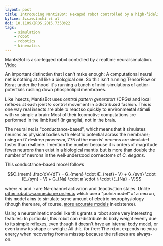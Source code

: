 ```yaml
---
layout: post
title: Introducing MantisBot: Hexapod robot controlled by a high-fidelity, real-time neural simulation
byline: Szczecinski et al
doi: 10.1109/IROS.2015.7353922
tags:
    - simulation
    - robot
    - robotics
    - kinematics
---
```


MantisBot is a six-legged robot controlled by a realtime neural simulation. [Video](https://vimeo.com/142142484)

An important distinction that I can't make enough: A computational neural net is nothing at all like a biological one. So this isn't running TensorFlow or Keras under the hood; it's running a bunch of mini-simulations of action-potentials rushing down phospholipid membranes.

Like insects, MantisBot uses _central pattern generators_ (CPGs) and local reflexes at each joint to control movement in a distributed fashion. This is one way real insects are able to react so quickly to environmental stimuli with so simple a brain: Most of their locomotive computations are performed in the limb itself (in ganglia), not in the brain.

The neural net is "conductance-based", which means that it simulates neurons as physical bodies with electric potential across the membrane; using an i7 desktop processor, 775 of the mantis' neurons are simulated faster than realtime. I mention the number because it is orders of magnitude fewer neurons than exist in a biological mantis, but is more than double the number of neurons in the well-understood connectome of _C. elegans_.

This conductance-based model follows

$$C_{mem} \frac{dV}{dT} = G_{mem} \cdot (E_{rest} - V) + G_{syn} \cdot (E_{syn} - V) + G_{Na} \cdot m \cdot h \cdot (E_{Na} - V)$$

where $m$ and $h$ are Na-channel activation and deactivation states. Unlike [other robotic-connectome projects](https://github.com/Connectome/GoPiGo) which use a "point-model" of a neuron, this model aims to simulate some amount of electric neurophysiology (though there are, of course, [more accurate models](https://en.wikipedia.org/wiki/Biological_neuron_model#Natural_input_stimulus_neuron_models) in existence).

Using a neuromimetic model like this grants a robot some very interesting features: In particular, this robot can redistribute its body weight evenly due to its simple reflexes, even though it doesn't have an internal body model, or even know its shape or weight: All this, for free: The robot expends no extra energy when recovering from a misstep because the reflexes are always-on.

